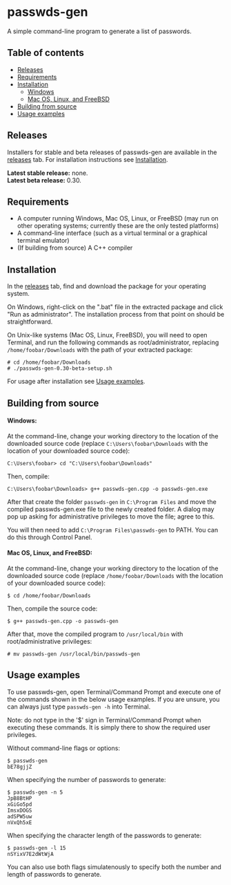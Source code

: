 # passwds-gen
A simple command-line program to generate a list of passwords.

## Table of contents
* [Releases](#releases)
* [Requirements](#requirements)
* [Installation](#installation)
    * [Windows](#windows)
    * [Mac OS, Linux, and FreeBSD](#mac-os-linux-and-freebsd)
* [Building from source](#building-from-source)
* [Usage examples](#usage-examples)

## Releases
Installers for stable and beta releases of passwds-gen are available in the [releases](https://github.com/anthello147/passwds-gen/releases) tab. For installation instructions see [Installation](#installation). 

**Latest stable release:** none.<br>
**Latest beta release:** 0.30.

## Requirements
* A computer running Windows, Mac OS, Linux, or FreeBSD (may run on other operating systems; currently these are the only tested platforms)
* A command-line interface (such as a virtual terminal or a graphical terminal emulator)
* (If building from source) A C++ compiler 

## Installation
In the [releases](#releases) tab, find and download the package for your operating system.

On Windows, right-click on the ".bat" file in the extracted package and click "Run as administrator". The installation process from that point on should be straightforward.

On Unix-like systems (Mac OS, Linux, FreeBSD), you will need to open Terminal, and run the following commands as root/administrator, replacing `/home/foobar/Downloads` with the path of your extracted package:
```commandline
# cd /home/foobar/Downloads
# ./passwds-gen-0.30-beta-setup.sh
``` 
For usage after installation see [Usage examples](#usage-examples).

## Building from source

#### Windows:
At the command-line, change your working directory to the location of the downloaded source code (replace `C:\Users\foobar\Downloads` with the location of your downloaded source code):
```commandline
C:\Users\foobar> cd "C:\Users\foobar\Downloads"
```
Then, compile:
```commandline
C:\Users\foobar\Downloads> g++ passwds-gen.cpp -o passwds-gen.exe
```
After that create the folder `passwds-gen` in `C:\Program Files` and move the compiled passwds-gen.exe file to the newly created folder. A dialog may pop up asking for administrative privileges to move the file; agree to this.

You will then need to add `C:\Program Files\passwds-gen` to PATH. You can do this through Control Panel.

#### Mac OS, Linux, and FreeBSD:
At the command-line, change your working directory to the location of the downloaded source code (replace `/home/foobar/Downloads` with the location of your downloaded source code):
```commandline
$ cd /home/foobar/Downloads
```
Then, compile the source code:
```commandline
$ g++ passwds-gen.cpp -o passwds-gen
```
After that, move the compiled program to `/usr/local/bin` with root/administrative privileges:
```commandline
# mv passwds-gen /usr/local/bin/passwds-gen
```

## Usage examples
To use passwds-gen, open Terminal/Command Prompt and execute one of the commands shown in the below usage examples. If you are unsure, you can always just type `passwds-gen -h` into Terminal.

Note: do not type in the '$' sign in Terminal/Command Prompt when executing these commands. It is simply there to show the required user privileges.

Without command-line flags or options:
```commandline
$ passwds-gen
bE78gjjZ
```

When specifying the number of passwords to generate:
```commandline
$ passwds-gen -n 5
JpB8BtHP
xGiGo5pd
ImsxDOGS
adSPW5uw
nVxQh5xE
```

When specifying the character length of the passwords to generate:
```commandline
$ passwds-gen -l 15
nSYixV7E2dWtWjA
```

You can also use both flags simulatenously to specify both the number and length of passwords to generate.
